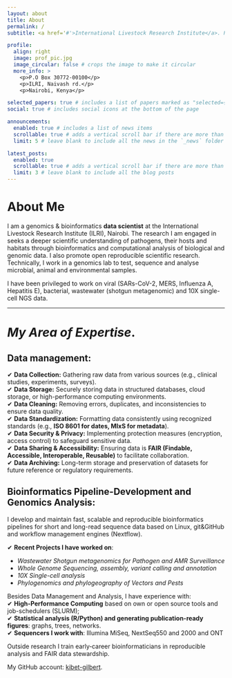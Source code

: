 ```yaml
---
layout: about
title: About
permalink: /
subtitle: <a href='#'>International Livestock Research Institute</a>. PO Box 30709, Nairobi 00100, Kenya. Better lives, better planet through Genomics.

profile:
  align: right
  image: prof_pic.jpg
  image_circular: false # crops the image to make it circular
  more_info: >
    <p>P.O Box 30772-00100</p>
    <p>ILRI, Naivash rd.</p>
    <p>Nairobi, Kenya</p>

selected_papers: true # includes a list of papers marked as "selected={true}"
social: true # includes social icons at the bottom of the page

announcements:
  enabled: true # includes a list of news items
  scrollable: true # adds a vertical scroll bar if there are more than 3 news items
  limit: 5 # leave blank to include all the news in the `_news` folder

latest_posts:
  enabled: true
  scrollable: true # adds a vertical scroll bar if there are more than 3 new posts items
  limit: 3 # leave blank to include all the blog posts
---
```


# About Me

I am a genomics & bioinformatics **data scientist** at the International Livestock Research Institute (ILRI), Nairobi. The research I am engaged in seeks a deeper scientific understanding of pathogens, their hosts and habitats through bioinformatics and computational analysis of biological and genomic data. I also promote open reproducible scientific research. Technically, I work in a genomics lab to test, sequence and analyse microbial, animal and environmental samples. 

I have been privileged to work on viral (SARs-CoV-2, MERS, Influenza A, Hepatitis E), bacterial, wastewater (shotgun metagenomic) and 10X single-cell NGS data. 

---
# *My Area of Expertise*.
## **Data management**:
✔ **Data Collection:** Gathering raw data from various sources (e.g., clinical studies, experiments, surveys).  
✔ **Data Storage:** Securely storing data in structured databases, cloud storage, or high-performance computing environments.  
✔ **Data Cleaning:** Removing errors, duplicates, and inconsistencies to ensure data quality.  
✔ **Data Standardization:** Formatting data consistently using recognized standards (e.g., **ISO 8601 for dates, MIxS for metadata**).  
✔ **Data Security & Privacy:** Implementing protection measures (encryption, access control) to safeguard sensitive data.  
✔ **Data Sharing & Accessibility:** Ensuring data is **FAIR (Findable, Accessible, Interoperable, Reusable)** to facilitate collaboration.  
✔ **Data Archiving:** Long-term storage and preservation of datasets for future reference or regulatory requirements.

## **Bioinformatics Pipeline-Development and Genomics Analysis**:
I develop and maintain fast, scalable and reproducible bioinformatics pipelines for short and long-read sequence data based on Linux, git&GitHub and workflow management engines (Nextflow).  

✔ **Recent Projects I have worked on**:
 - *Wastewater Shotgun metagenomics for Pathogen and AMR Surveillance*  
 - *Whole Genome Sequencing, assembly, variant calling and annotation*  
 - *10X Single-cell analysis*   
 - *Phylogenomics and phylogeography of Vectors and Pests*  

Besides Data Management and Analysis, I have experience with:  
✔ **High-Performance Computing** based on own or open source tools and job-schedulers (SLURM);   
✔ **Statistical analysis (R/Python) and generating publication-ready figures**: graphs, trees, networks.  
✔ **Sequencers I work with**: Illumina MiSeq, NextSeq550 and 2000 and ONT  

Outside research I train early‑career bioinformaticians in reproducible analysis and FAIR data stewardship.

My GitHub account: [kibet-gilbert](https://github.com/kibet-gilbert).
